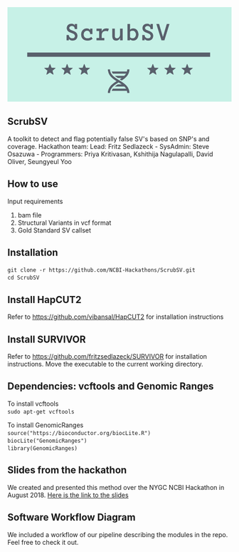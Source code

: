 ![alt text](ScrubSV_logo.png)

## ScrubSV
A toolkit to detect and flag potentially false SV's based on SNP's  and coverage.
Hackathon team: Lead: Fritz Sedlazeck - SysAdmin: Steve Osazuwa - Programmers: Priya Kritivasan, Kshithija Nagulapalli, David Oliver, Seungyeul Yoo

## How to use
Input requirements
1. bam file
2. Structural Variants in vcf format
3. Gold Standard SV callset 

## Installation

`git clone -r https://github.com/NCBI-Hackathons/ScrubSV.git`<br/>
`cd ScrubSV`

## Install HapCUT2
Refer to https://github.com/vibansal/HapCUT2 for installation instructions

## Install SURVIVOR
Refer to https://github.com/fritzsedlazeck/SURVIVOR for installation instructions. Move the executable to the current working directory.

## Dependencies: vcftools and Genomic Ranges
To install vcftools<br/>
`sudo apt-get vcftools`

To install GenomicRanges<br/>
`source("https://bioconductor.org/biocLite.R")`<br/>
`biocLite("GenomicRanges")`<br/>
`library(GenomicRanges)`<br/>

## Slides from the hackathon
We created and presented this method over the NYGC NCBI Hackathon in August 2018. 
[Here is the link to the slides](https://docs.google.com/presentation/d/16ZwtBfEyv7mvlIw1uxhgUtazK3lBlYRjU0Ys9OCQss8/edit?usp=sharing)



## Software Workflow Diagram
We included a workflow of our pipeline describing the modules in the repo. Feel free to check it out. 


